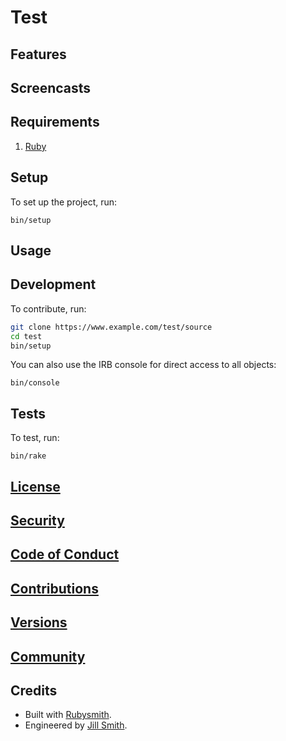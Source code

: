 # Test

<!-- Tocer[start]: Auto-generated, don't remove. -->
<!-- Tocer[finish]: Auto-generated, don't remove. -->

## Features

## Screencasts

## Requirements

1. [Ruby](https://www.ruby-lang.org)

## Setup

To set up the project, run:

    bin/setup

## Usage

## Development

To contribute, run:

``` bash
git clone https://www.example.com/test/source
cd test
bin/setup
```

You can also use the IRB console for direct access to all objects:

    bin/console

## Tests

To test, run:

    bin/rake

## [License](https://www.example.com/test/license)

## [Security](https://www.example.com/test/security)

## [Code of Conduct](https://www.example.com/test/code_of_conduct)

## [Contributions](https://www.example.com/test/contributions)

## [Versions](https://www.example.com/test/versions)

## [Community](https://www.example.com/test/community)

## Credits

- Built with [Rubysmith](https://alchemists.io/projects/rubysmith).
- Engineered by [Jill Smith](https://www.jillsmith.com).
